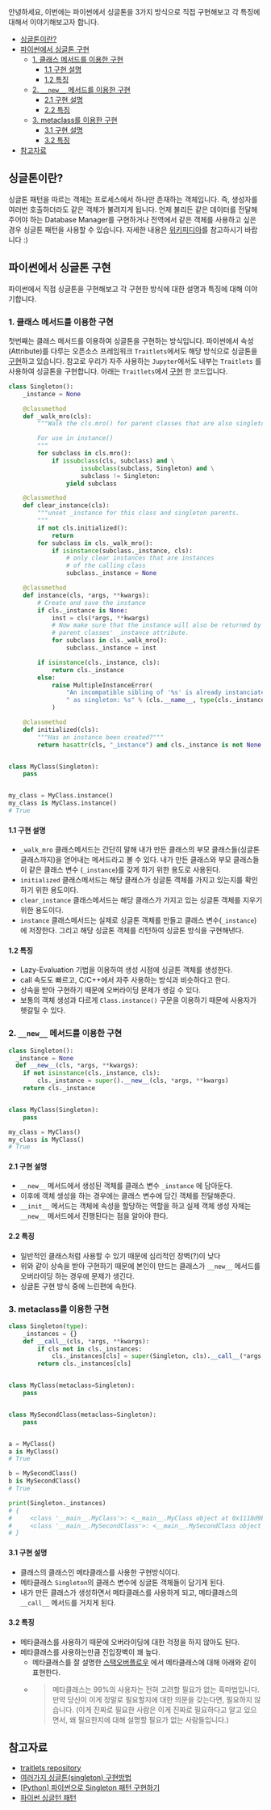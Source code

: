 안녕하세요, 이번에는 파이썬에서 싱글톤을 3가지 방식으로 직접 구현해보고 각 특징에 대해서 이야기해보고자 합니다.

* [싱글톤이란?](#싱글톤이란?)
* [파이썬에서 싱글톤 구현](#파이썬에서-싱글톤-구현)
  * [1. 클래스 메서드를 이용한 구현](#1.-클래스-메서드를-이용한-구현)
    * [1.1 구현 설명](#1.1-구현-설명)
    * [1.2 특징](#1.2-특징)
  * [2. `__new__` 메서드를 이용한 구현](#2.-`__new__`-메서드를-이용한-구현)
    * [2.1 구현 설명](#2.1-구현-설명)
    * [2.2 특징](#2.2-특징)
  * [3. metaclass를 이용한 구현](#3.-metaclass를-이용한-구현)
    * [3.1 구현 설명](#3.1-구현-설명)
    * [3.2 특징](#3.2-특징)
* [참고자료](#참고자료)

## 싱글톤이란?
싱글톤 패턴을 따르는 객체는 프로세스에서 하나만 존재하는 객체입니다. 즉, 생성자를 여러번 호출하더라도 같은 객체가 불려지게 됩니다. 언제 불리든 같은 데이터를 전달해주어야 하는 Database Manager를 구현하거나 전역에서 같은 객체를 사용하고 싶은 경우 싱글톤 패턴을 사용할 수 있습니다. 자세한 내용은 [위키피디아](https://en.wikipedia.org/wiki/Singleton_pattern)를 참고하시기 바랍니다 :)

## 파이썬에서 싱글톤 구현
파이썬에서 직접 싱글톤을 구현해보고 각 구현한 방식에 대한 설명과 특징에 대해 이야기합니다.

### 1. 클래스 메서드를 이용한 구현
첫번째는 클래스 메서드를 이용하여 싱글톤을 구현하는 방식입니다. 파이썬에서 속성(Attribute)를 다루는 오픈소스 프레임워크 `Traitlets`에서도 해당 방식으로 싱글톤을 [구현](https://github.com/ipython/traitlets/blob/main/traitlets/config/configurable.py)하고 있습니다. 참고로 우리가 자주 사용하는 `Jupyter`에서도 내부는 `Traitlets` 를 사용하여 싱글톤을 구현합니다.
아래는 `Traitlets`에서 [구현](https://github.com/ipython/traitlets/blob/main/traitlets/config/configurable.py) 한 코드입니다.
```python
class Singleton():
    _instance = None

    @classmethod
    def _walk_mro(cls):
        """Walk the cls.mro() for parent classes that are also singletons

        For use in instance()
        """
        for subclass in cls.mro():
            if issubclass(cls, subclass) and \
                    issubclass(subclass, Singleton) and \
                    subclass != Singleton:
                yield subclass

    @classmethod
    def clear_instance(cls):
        """unset _instance for this class and singleton parents.
        """
        if not cls.initialized():
            return
        for subclass in cls._walk_mro():
            if isinstance(subclass._instance, cls):
                # only clear instances that are instances
                # of the calling class
                subclass._instance = None

    @classmethod
    def instance(cls, *args, **kwargs):
        # Create and save the instance
        if cls._instance is None:
            inst = cls(*args, **kwargs)
            # Now make sure that the instance will also be returned by
            # parent classes' _instance attribute.
            for subclass in cls._walk_mro():
                subclass._instance = inst

        if isinstance(cls._instance, cls):
            return cls._instance
        else:
            raise MultipleInstanceError(
                "An incompatible sibling of '%s' is already instanciated"
                " as singleton: %s" % (cls.__name__, type(cls._instance).__name__)
            )

    @classmethod
    def initialized(cls):
        """Has an instance been created?"""
        return hasattr(cls, "_instance") and cls._instance is not None


class MyClass(Singleton):
    pass


my_class = MyClass.instance()
my_class is MyClass.instance()
# True
```
#### 1.1 구현 설명
* `_walk_mro` 클래스메서드는 간단히 말해 내가 만든 클래스의 부모 클래스들(싱글톤 클래스까지)을 얻어내는 메서드라고 볼 수 있다. 내가 만든 클래스와 부모 클래스들이 같은 클래스 변수 (`_instance`)를 갖게 하기 위한 용도로 사용된다.
* `initialized` 클래스메서드는 해당 클래스가 싱글톤 객체를 가지고 있는지를 확인하기 위한 용도이다.
* `clear_instance` 클래스메서드는 해당 클래스가 가지고 있는 싱글톤 객체를 지우기 위한 용도이다.
* `instance` 클래스메서드는 실제로 싱글톤 객체를 만들고 클래스 변수(`_instance`)에 저장한다. 그리고 해당 싱글톤 객체를 리턴하여 싱글톤 방식을 구현해낸다.
#### 1.2 특징
* Lazy-Evaluation 기법을 이용하여 생성 시점에 싱글톤 객체를 생성한다.
* call 속도도 빠르고, C/C++에서 자주 사용하는 방식과 비슷하다고 한다.
* 상속을 받아 구현하기 때문에 오버라이딩 문제가 생길 수 있다.
* 보통의 객체 생성과 다르게 `Class.instance()` 구문을 이용하기 때문에 사용자가 헷갈릴 수 있다.

### 2. `__new__` 메서드를 이용한 구현
```python
class Singleton():
  _instance = None
  def __new__(cls, *args, **kwargs):
    if not isinstance(cls._instance, cls):
        cls._instance = super().__new__(cls, *args, **kwargs)
    return cls._instance


class MyClass(Singleton):
    pass

my_class = MyClass()
my_class is MyClass()
# True
```
#### 2.1 구현 설명
* `__new__` 메서드에서 생성된 객체를 클래스 변수 `_instance` 에 담아둔다.
* 이후에 객체 생성을 하는 경우에는 클래스 변수에 담긴 객체를 전달해준다.
* `__init__` 메서드는 객체에 속성을 할당하는 역할을 하고 실제 객체 생성 자체는 `__new__` 메서드에서 진행된다는 점을 알아야 한다.
#### 2.2 특징
* 일반적인 클래스처럼 사용할 수 있기 때문에 심리적인 장벽(?)이 낮다
* 위와 같이 상속을 받아 구현하기 때문에 본인이 만드는 클래스가 `__new__` 메서드를 오버라이딩 하는 경우에 문제가 생긴다.
* 싱글톤 구현 방식 중에 느린편에 속한다.

### 3. metaclass를 이용한 구현
```python
class Singleton(type):
    _instances = {}
    def __call__(cls, *args, **kwargs):
        if cls not in cls._instances:
            cls._instances[cls] = super(Singleton, cls).__call__(*args, **kwargs)
        return cls._instances[cls]


class MyClass(metaclass=Singleton):
    pass


class MySecondClass(metaclass=Singleton):
    pass


a = MyClass()
a is MyClass()
# True

b = MySecondClass()
b is MySecondClass()
# True

print(Singleton._instances)
# {
#     <class '__main__.MyClass'>: <__main__.MyClass object at 0x1118d9be0>,
#     <class '__main__.MySecondClass'>: <__main__.MySecondClass object at 0x110869b80>
# }

```
#### 3.1 구현 설명
* 클래스의 클래스인 메타클래스를 사용한 구현방식이다.
* 메타클래스 `Singleton`의 클래스 변수에 싱글톤 객체들이 담기게 된다.
* 내가 만든 클래스가 생성하면서 메타클래스를 사용하게 되고, 메타클래스의 `__call__` 메서드를 거치게 된다.

#### 3.2 특징
* 메타클래스를 사용하기 때문에 오버라이딩에 대한 걱정을 하지 않아도 된다.
* 메타클래스를 사용하는만큼 진입장벽이 꽤 높다.
  * 메타클래스를 잘 설명한 [스택오버플로우](https://tech.ssut.me/understanding-python-metaclasses/) 에서 메타클래스에 대해 아래와 같이 표현한다.
  * > 메타클래스는 99%의 사용자는 전혀 고려할 필요가 없는 흑마법입니다. 만약 당신이 이게 정말로 필요할지에 대한 의문을 갖는다면, 필요하지 않습니다. (이게 진짜로 필요한 사람은 이게 진짜로 필요하다고 알고 있으면서, 왜 필요한지에 대해 설명할 필요가 없는 사람들입니다.)

## 참고자료
* [traitlets repository](https://github.com/ipython/traitlets)
* [여러가지 싱글톤(singleton) 구현방법](https://wikidocs.net/3693)
* [[Python] 파이썬으로 Singleton 패턴 구현하기](https://jroomstudio.tistory.com/41)
* [파이썬 싱글턴 패턴](https://velog.io/@kimsehwan96/%ED%8C%8C%EC%9D%B4%EC%8D%AC-%EC%8B%B1%EA%B8%80%ED%84%B4-%ED%8C%A8%ED%84%B4)